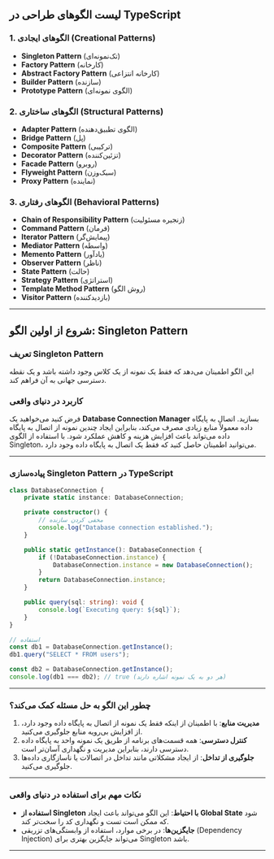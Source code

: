 
## **لیست الگوهای طراحی در TypeScript**

### **1. الگوهای ایجادی (Creational Patterns)**
- **Singleton Pattern** (تک‌نمونه‌ای)
- **Factory Pattern** (کارخانه)
- **Abstract Factory Pattern** (کارخانه انتزاعی)
- **Builder Pattern** (سازنده)
- **Prototype Pattern** (الگوی نمونه‌ای)

### **2. الگوهای ساختاری (Structural Patterns)**
- **Adapter Pattern** (الگوی تطبیق‌دهنده)
- **Bridge Pattern** (پل)
- **Composite Pattern** (ترکیبی)
- **Decorator Pattern** (تزئین‌کننده)
- **Facade Pattern** (روبرو)
- **Flyweight Pattern** (سبک‌وزن)
- **Proxy Pattern** (نماینده)

### **3. الگوهای رفتاری (Behavioral Patterns)**
- **Chain of Responsibility Pattern** (زنجیره مسئولیت)
- **Command Pattern** (فرمان)
- **Iterator Pattern** (پیمایش‌گر)
- **Mediator Pattern** (واسطه)
- **Memento Pattern** (یادآور)
- **Observer Pattern** (ناظر)
- **State Pattern** (حالت)
- **Strategy Pattern** (استراتژی)
- **Template Method Pattern** (روش الگو)
- **Visitor Pattern** (بازدیدکننده)

---

## **شروع از اولین الگو: Singleton Pattern**

### **تعریف Singleton Pattern**
این الگو اطمینان می‌دهد که فقط یک نمونه از یک کلاس وجود داشته باشد و یک نقطه دسترسی جهانی به آن فراهم کند.

### **کاربرد در دنیای واقعی**
فرض کنید می‌خواهید یک **Database Connection Manager** بسازید. اتصال به پایگاه داده معمولاً منابع زیادی مصرف می‌کند، بنابراین ایجاد چندین نمونه از اتصال به پایگاه داده می‌تواند باعث افزایش هزینه و کاهش عملکرد شود. با استفاده از الگوی Singleton، می‌توانید اطمینان حاصل کنید که فقط یک اتصال به پایگاه داده وجود دارد.

---

### **پیاده‌سازی Singleton Pattern در TypeScript**

```typescript
class DatabaseConnection {
    private static instance: DatabaseConnection;

    private constructor() {
        // مخفی کردن سازنده
        console.log("Database connection established.");
    }

    public static getInstance(): DatabaseConnection {
        if (!DatabaseConnection.instance) {
            DatabaseConnection.instance = new DatabaseConnection();
        }
        return DatabaseConnection.instance;
    }

    public query(sql: string): void {
        console.log(`Executing query: ${sql}`);
    }
}

// استفاده
const db1 = DatabaseConnection.getInstance();
db1.query("SELECT * FROM users");

const db2 = DatabaseConnection.getInstance();
console.log(db1 === db2); // true (هر دو به یک نمونه اشاره دارند)
```

---

### **چطور این الگو به حل مسئله کمک می‌کند؟**
1. **مدیریت منابع**: با اطمینان از اینکه فقط یک نمونه از اتصال به پایگاه داده وجود دارد، از افزایش بی‌رویه منابع جلوگیری می‌کنید.
2. **کنترل دسترسی**: همه قسمت‌های برنامه از طریق یک نمونه واحد به پایگاه داده دسترسی دارند، بنابراین مدیریت و نگهداری آسان‌تر است.
3. **جلوگیری از تداخل**: از ایجاد مشکلاتی مانند تداخل در اتصالات یا ناسازگاری داده‌ها جلوگیری می‌کنید.

---

### **نکات مهم برای استفاده در دنیای واقعی**
- **استفاده از Singleton با احتیاط**: این الگو می‌تواند باعث ایجاد **Global State** شود که ممکن است تست و نگهداری کد را سخت‌تر کند.
- **جایگزین‌ها**: در برخی موارد، استفاده از وابستگی‌های تزریقی (Dependency Injection) می‌تواند جایگزین بهتری برای Singleton باشد.

---
